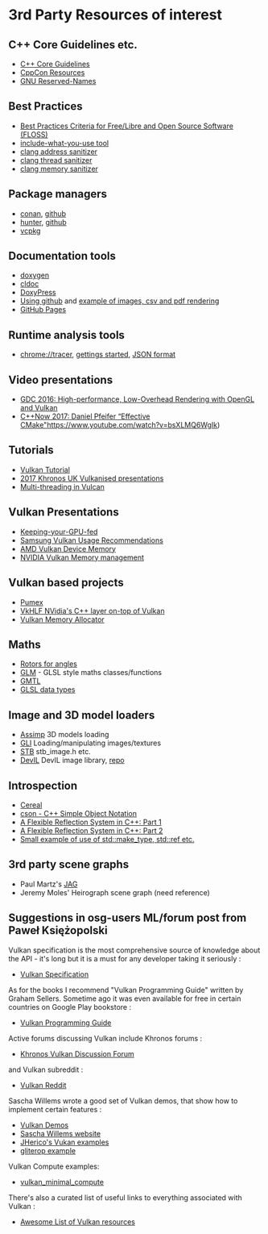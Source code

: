 # 3rd Party Resources of interest

## C++ Core Guidelines etc.

* [C++ Core Guidelines](https://github.com/isocpp/CppCoreGuidelines/blob/master/CppCoreGuidelines.md)
* [CppCon Resources](https://github.com/cppcon)
* [GNU Reserved-Names](https://www.gnu.org/software/libc/manual/html_node/Reserved-Names.html)

## Best Practices
* [Best Practices Criteria for Free/Libre and Open Source Software (FLOSS)](https://github.com/coreinfrastructure/best-practices-badge/blob/master/doc/criteria.md)
* [include-what-you-use tool](https://include-what-you-use.org/)
* [clang address sanitizer](https://clang.llvm.org/docs/AddressSanitizer.html)
* [clang thread sanitizer](https://clang.llvm.org/docs/ThreadSanitizer.html)
* [clang memory sanitizer](https://clang.llvm.org/docs/MemorySanitizer.html)

## Package managers
* [conan](https://conan.io/), [github](https://github.com/conan-io/conan)
* [hunter](https://docs.hunter.sh/en/latest/), [github](https://github.com/ruslo/hunter)
* [vcpkg](https://github.com/Microsoft/vcpkg)

## Documentation tools
* [doxygen](http://www.doxygen.org/)
* [cldoc](http://jessevdk.github.io/cldoc/)
* [DoxyPress](http://www.copperspice.com/documentation-doxypress.html)
* [Using github](http://stat545.com/bit006_github-browsability-wins.html) and [example of images, csv and pdf rendering](https://github.com/kbroman/FruitSnacks)
* [GitHub Pages](https://pages.github.com/)

## Runtime analysis tools
* [chrome://tracer](https://www.chromium.org/developers/how-tos/trace-event-profiling-tool), [gettings started](https://google.github.io/tracing-framework/getting-started.html#installing), [JSON format](https://docs.google.com/document/d/1CvAClvFfyA5R-PhYUmn5OOQtYMH4h6I0nSsKchNAySU/preview#heading=h.5n45avt6fg8n)

## Video presentations
* [GDC 2016: High-performance, Low-Overhead Rendering with OpenGL and Vulkan](https://www.youtube.com/watch?v=PPWysKFHq9c)
* [C++Now 2017: Daniel Pfeifer “Effective CMake"]()https://www.youtube.com/watch?v=bsXLMQ6WgIk)

## Tutorials
* [Vulkan Tutorial](https://vulkan-tutorial.com/)
* [2017 Khronos UK Vulkanised  presentations](https://www.khronos.org/developers/library/2017-khronos-uk-vulkanised)
* [Multi-threading in Vulcan](https://community.arm.com/graphics/b/blog/posts/multi-threading-in-vulkan)

## Vulkan Presentations
* [Keeping-your-GPU-fed](https://www.khronos.org/assets/uploads/developers/library/2016-vulkan-devday-uk/7-Keeping-your-GPU-fed.pdf)
* [Samsung Vulkan Usage Recommendations](https://developer.samsung.com/game/usage)
* [AMD Vulkan Device Memory](https://gpuopen.com/vulkan-device-memory/)
* [NVIDIA Vulkan Memory management](https://developer.nvidia.com/vulkan-memory-management)

## Vulkan based projects
* [Pumex](https://github.com/pumexx/pumex)
* [VkHLF NVidia's C++ layer on-top of Vulkan](https://github.com/nvpro-pipeline/VkHLF)
* [Vulkan Memory Allocator](https://github.com/GPUOpen-LibrariesAndSDKs/VulkanMemoryAllocator)

## Maths
* [Rotors for angles](http://marctenbosch.com/quaternions/)
* [GLM](http://glm.g-truc.net) - GLSL style maths classes/functions
* [GMTL](http://ggt.sourceforge.net/html/main.html)
* [GLSL data types](https://www.khronos.org/opengl/wiki/Data_Type_GLSL)

## Image and 3D model loaders
* [Assimp](https://github.com/assimp/assimp) 3D models loading
* [GLI](http://gli.g-truc.net) Loading/manipulating images/textures
* [STB](https://github.com/nothings/stb) stb_image.h etc.
* [DevIL](http://openil.sourceforge.net/) DevIL image library, [repo](https://github.com/DentonW/DevIL)


## Introspection
* [Cereal](https://github.com/USCiLab/cereal)
* [cson - C++ Simple Object Notation](https://github.com/snawaz/cson)
* [A Flexible Reflection System in C++: Part 1](http://preshing.com/20180116/a-primitive-reflection-system-in-cpp-part-1/ )
* [A Flexible Reflection System in C++: Part 2](http://preshing.com/20180124/a-flexible-reflection-system-in-cpp-part-2/)
* [Small example of use of std::make_type, std::ref etc.](http://coliru.stacked-crooked.com/a/25638f2ebc6424bf)

## 3rd party scene graphs
* Paul Martz's [JAG](https://github.com/pmartz/jag-3d/)
* Jeremy Moles' Heirograph scene graph (need reference)

## Suggestions in osg-users ML/forum post from Paweł Księżopolski
Vulkan specification is the most comprehensive source of knowledge about
the API - it's long but it is a must for any developer taking it seriously :

* [Vulkan Specification](https://www.khronos.org/registry/vulkan/specs/1.1/html/vkspec.html)

As for the books I recommend "Vulkan Programming Guide" written
by Graham Sellers. Sometime ago it was even available for free in
certain countries on Google Play bookstore :

* [Vulkan Programming Guide](http://www.vulkanprogrammingguide.com/)

Active forums discussing Vulkan include Khronos forums :

* [Khronos Vulkan Discussion Forum](https://forums.khronos.org/forumdisplay.php/114-Vulkan-High-Efficiency-GPU-Graphics-and-Compute)

and Vulkan subreddit :

 * [Vulkan Reddit](https://www.reddit.com/r/vulkan/)

Sascha Willems wrote a good set of Vulkan demos, that show how to
implement certain features :

* [Vulkan Demos](https://github.com/SaschaWillems/Vulkan)
* [Sascha Willems website](https://www.saschawillems.de/)
* [JHerico's Vukan examples](https://github.com/jherico/Vulkan)
* [gliterop example](https://github.com/jherico/Vulkan/tree/cpp/examples/glinterop)

Vulkan Compute examples:

* [vulkan_minimal_compute](https://github.com/Erkaman/vulkan_minimal_compute)

There's also a curated list of useful links to everything
associated with Vulkan :

* [Awesome List of Vulkan resources](https://github.com/vinjn/awesome-vulkan)

